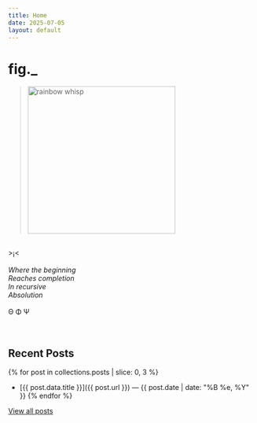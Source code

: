 ```yaml
---
title: Home
date: 2025-07-05
layout: default
---
```


# fig._

><img src="/assets/media/IMG_1687.jpeg" alt="rainbow whisp" width="300" />
<br>>¡<<br>
<br>
*Where the beginning<br>
Reaches completion<br>
In recursive<br>
Absolution*<br>
<br>
Θ Φ Ψ<br>
<br>
<br>

## Recent Posts

{% for post in collections.posts | slice: 0, 3 %}
- [{{ post.data.title }}]({{ post.url }}) — {{ post.date | date: "%B %e, %Y" }}
{% endfor %}

[View all posts](/posts)
